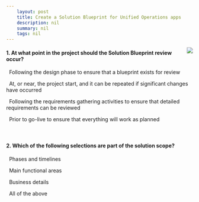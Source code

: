 ```yaml
---
    layout: post
    title: Create a Solution Blueprint for Unified Operations apps  
    description: nil
    summary: nil
    tags: nil
---
```



 <a target="_blank" href="https://docs.microsoft.com/en-us/learn/modules/solution-blueprint-unified-operations/13-check/"><i class="fas fa-external-link-alt"></i> </a>
 <img align="right" src="https://docs.microsoft.com/en-us/learn/achievements/solution-blueprint-unified-operations.svg">
####  1. At what point in the project should the Solution Blueprint review occur?


<i class='far fa-square'></i> &nbsp;&nbsp;Following the design phase to ensure that a blueprint exists for review

<i class='fas fa-check-square' style='color: Dodgerblue;'></i> &nbsp;&nbsp;At, or near, the project start, and it can be repeated if significant changes have occurred

<i class='far fa-square'></i> &nbsp;&nbsp;Following the requirements gathering activities to ensure that detailed requirements can be reviewed

<i class='far fa-square'></i> &nbsp;&nbsp;Prior to go-live to ensure that everything will work as planned
<br />
<br />
<br />

####  2. Which of the following selections are part of the solution scope?


<i class='far fa-square'></i> &nbsp;&nbsp;Phases and timelines

<i class='far fa-square'></i> &nbsp;&nbsp;Main functional areas

<i class='far fa-square'></i> &nbsp;&nbsp;Business details

<i class='fas fa-check-square' style='color: Dodgerblue;'></i> &nbsp;&nbsp;All of the above
<br />
<br />
<br />

